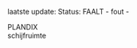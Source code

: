 laatste update: 
Status: FAALT - fout - 
<div class="service R">PLANDIX</div><div class="service R">schijfruimte</div>